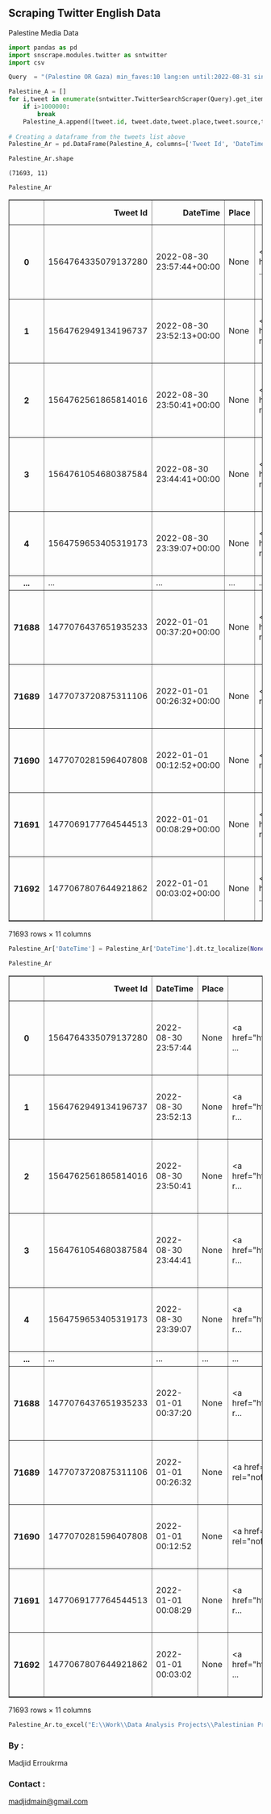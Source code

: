 ## Scraping Twitter English Data 

Palestine Media Data


```python
import pandas as pd 
import snscrape.modules.twitter as sntwitter
import csv
```


```python
Query  = "(Palestine OR Gaza) min_faves:10 lang:en until:2022-08-31 since:2022-01-01 -filter:replies"
```


```python
Palestine_A = []
for i,tweet in enumerate(sntwitter.TwitterSearchScraper(Query).get_items()):
    if i>1000000:
        break
    Palestine_A.append([tweet.id, tweet.date,tweet.place,tweet.source,tweet.user.username,tweet.content,tweet.hashtags,tweet.likeCount,tweet.quoteCount,tweet.replyCount,tweet.retweetCount])
    
# Creating a dataframe from the tweets list above
Palestine_Ar = pd.DataFrame(Palestine_A, columns=['Tweet Id', 'DateTime', 'Place', 'Source','Username','Content','hashtags','Likes Number','Quote Number','Reply Number','Retweets Number'])
```


```python
Palestine_Ar.shape
```




    (71693, 11)




```python
Palestine_Ar
```




<div>
<style scoped>
    .dataframe tbody tr th:only-of-type {
        vertical-align: middle;
    }

    .dataframe tbody tr th {
        vertical-align: top;
    }

    .dataframe thead th {
        text-align: right;
    }
</style>
<table border="1" class="dataframe">
  <thead>
    <tr style="text-align: right;">
      <th></th>
      <th>Tweet Id</th>
      <th>DateTime</th>
      <th>Place</th>
      <th>Source</th>
      <th>Username</th>
      <th>Content</th>
      <th>hashtags</th>
      <th>Likes Number</th>
      <th>Quote Number</th>
      <th>Reply Number</th>
      <th>Retweets Number</th>
    </tr>
  </thead>
  <tbody>
    <tr>
      <th>0</th>
      <td>1564764335079137280</td>
      <td>2022-08-30 23:57:44+00:00</td>
      <td>None</td>
      <td>&lt;a href="http://twitter.com/download/android" ...</td>
      <td>CrazyNormie</td>
      <td>Why does every Corbyn cracker rightly believe ...</td>
      <td>None</td>
      <td>19</td>
      <td>0</td>
      <td>8</td>
      <td>1</td>
    </tr>
    <tr>
      <th>1</th>
      <td>1564762949134196737</td>
      <td>2022-08-30 23:52:13+00:00</td>
      <td>None</td>
      <td>&lt;a href="http://twitter.com/download/iphone" r...</td>
      <td>aidanaustria</td>
      <td>i’m having a nice time with my friends :) http...</td>
      <td>None</td>
      <td>11</td>
      <td>0</td>
      <td>1</td>
      <td>0</td>
    </tr>
    <tr>
      <th>2</th>
      <td>1564762561865814016</td>
      <td>2022-08-30 23:50:41+00:00</td>
      <td>None</td>
      <td>&lt;a href="http://twitter.com/download/iphone" r...</td>
      <td>New_Pal_Golf</td>
      <td>County Champs! Zoe Nelson, Katie Kelley and Ka...</td>
      <td>[NewPalProud]</td>
      <td>45</td>
      <td>1</td>
      <td>0</td>
      <td>5</td>
    </tr>
    <tr>
      <th>3</th>
      <td>1564761054680387584</td>
      <td>2022-08-30 23:44:41+00:00</td>
      <td>None</td>
      <td>&lt;a href="http://twitter.com/download/iphone" r...</td>
      <td>HonestReporting</td>
      <td>No Jews, No News: The Deadly Gaza Explosion Me...</td>
      <td>None</td>
      <td>28</td>
      <td>3</td>
      <td>1</td>
      <td>17</td>
    </tr>
    <tr>
      <th>4</th>
      <td>1564759653405319173</td>
      <td>2022-08-30 23:39:07+00:00</td>
      <td>None</td>
      <td>&lt;a href="http://twitter.com/download/iphone" r...</td>
      <td>NPHSDragons</td>
      <td>Golf:  NP wins county golf title shooting 187,...</td>
      <td>None</td>
      <td>44</td>
      <td>0</td>
      <td>1</td>
      <td>6</td>
    </tr>
    <tr>
      <th>...</th>
      <td>...</td>
      <td>...</td>
      <td>...</td>
      <td>...</td>
      <td>...</td>
      <td>...</td>
      <td>...</td>
      <td>...</td>
      <td>...</td>
      <td>...</td>
      <td>...</td>
    </tr>
    <tr>
      <th>71688</th>
      <td>1477076437651935233</td>
      <td>2022-01-01 00:37:20+00:00</td>
      <td>None</td>
      <td>&lt;a href="http://twitter.com/download/iphone" r...</td>
      <td>shathawho</td>
      <td>a photo from 2021 that will always ground me a...</td>
      <td>None</td>
      <td>216</td>
      <td>0</td>
      <td>1</td>
      <td>25</td>
    </tr>
    <tr>
      <th>71689</th>
      <td>1477073720875311106</td>
      <td>2022-01-01 00:26:32+00:00</td>
      <td>None</td>
      <td>&lt;a href="https://mobile.twitter.com" rel="nofo...</td>
      <td>ninalahoud4paix</td>
      <td>My 2022 wish: for world to embrace the incredi...</td>
      <td>None</td>
      <td>14</td>
      <td>1</td>
      <td>1</td>
      <td>4</td>
    </tr>
    <tr>
      <th>71690</th>
      <td>1477070281596407808</td>
      <td>2022-01-01 00:12:52+00:00</td>
      <td>None</td>
      <td>&lt;a href="https://mobile.twitter.com" rel="nofo...</td>
      <td>StanleyCohenLaw</td>
      <td>I for one have never bought into the internati...</td>
      <td>None</td>
      <td>197</td>
      <td>4</td>
      <td>12</td>
      <td>59</td>
    </tr>
    <tr>
      <th>71691</th>
      <td>1477069177764544513</td>
      <td>2022-01-01 00:08:29+00:00</td>
      <td>None</td>
      <td>&lt;a href="http://twitter.com/download/iphone" r...</td>
      <td>PalmTreesnGz</td>
      <td>I forgot to say that partner and kid made me a...</td>
      <td>[LASD]</td>
      <td>15</td>
      <td>0</td>
      <td>2</td>
      <td>0</td>
    </tr>
    <tr>
      <th>71692</th>
      <td>1477067807644921862</td>
      <td>2022-01-01 00:03:02+00:00</td>
      <td>None</td>
      <td>&lt;a href="http://twitter.com/download/android" ...</td>
      <td>ipsc48</td>
      <td>Happy New Year friends. All we want for 2022 i...</td>
      <td>None</td>
      <td>241</td>
      <td>3</td>
      <td>6</td>
      <td>41</td>
    </tr>
  </tbody>
</table>
<p>71693 rows × 11 columns</p>
</div>




```python
Palestine_Ar['DateTime'] = Palestine_Ar['DateTime'].dt.tz_localize(None)
```


```python
Palestine_Ar
```




<div>
<style scoped>
    .dataframe tbody tr th:only-of-type {
        vertical-align: middle;
    }

    .dataframe tbody tr th {
        vertical-align: top;
    }

    .dataframe thead th {
        text-align: right;
    }
</style>
<table border="1" class="dataframe">
  <thead>
    <tr style="text-align: right;">
      <th></th>
      <th>Tweet Id</th>
      <th>DateTime</th>
      <th>Place</th>
      <th>Source</th>
      <th>Username</th>
      <th>Content</th>
      <th>hashtags</th>
      <th>Likes Number</th>
      <th>Quote Number</th>
      <th>Reply Number</th>
      <th>Retweets Number</th>
    </tr>
  </thead>
  <tbody>
    <tr>
      <th>0</th>
      <td>1564764335079137280</td>
      <td>2022-08-30 23:57:44</td>
      <td>None</td>
      <td>&lt;a href="http://twitter.com/download/android" ...</td>
      <td>CrazyNormie</td>
      <td>Why does every Corbyn cracker rightly believe ...</td>
      <td>None</td>
      <td>19</td>
      <td>0</td>
      <td>8</td>
      <td>1</td>
    </tr>
    <tr>
      <th>1</th>
      <td>1564762949134196737</td>
      <td>2022-08-30 23:52:13</td>
      <td>None</td>
      <td>&lt;a href="http://twitter.com/download/iphone" r...</td>
      <td>aidanaustria</td>
      <td>i’m having a nice time with my friends :) http...</td>
      <td>None</td>
      <td>11</td>
      <td>0</td>
      <td>1</td>
      <td>0</td>
    </tr>
    <tr>
      <th>2</th>
      <td>1564762561865814016</td>
      <td>2022-08-30 23:50:41</td>
      <td>None</td>
      <td>&lt;a href="http://twitter.com/download/iphone" r...</td>
      <td>New_Pal_Golf</td>
      <td>County Champs! Zoe Nelson, Katie Kelley and Ka...</td>
      <td>[NewPalProud]</td>
      <td>45</td>
      <td>1</td>
      <td>0</td>
      <td>5</td>
    </tr>
    <tr>
      <th>3</th>
      <td>1564761054680387584</td>
      <td>2022-08-30 23:44:41</td>
      <td>None</td>
      <td>&lt;a href="http://twitter.com/download/iphone" r...</td>
      <td>HonestReporting</td>
      <td>No Jews, No News: The Deadly Gaza Explosion Me...</td>
      <td>None</td>
      <td>28</td>
      <td>3</td>
      <td>1</td>
      <td>17</td>
    </tr>
    <tr>
      <th>4</th>
      <td>1564759653405319173</td>
      <td>2022-08-30 23:39:07</td>
      <td>None</td>
      <td>&lt;a href="http://twitter.com/download/iphone" r...</td>
      <td>NPHSDragons</td>
      <td>Golf:  NP wins county golf title shooting 187,...</td>
      <td>None</td>
      <td>44</td>
      <td>0</td>
      <td>1</td>
      <td>6</td>
    </tr>
    <tr>
      <th>...</th>
      <td>...</td>
      <td>...</td>
      <td>...</td>
      <td>...</td>
      <td>...</td>
      <td>...</td>
      <td>...</td>
      <td>...</td>
      <td>...</td>
      <td>...</td>
      <td>...</td>
    </tr>
    <tr>
      <th>71688</th>
      <td>1477076437651935233</td>
      <td>2022-01-01 00:37:20</td>
      <td>None</td>
      <td>&lt;a href="http://twitter.com/download/iphone" r...</td>
      <td>shathawho</td>
      <td>a photo from 2021 that will always ground me a...</td>
      <td>None</td>
      <td>216</td>
      <td>0</td>
      <td>1</td>
      <td>25</td>
    </tr>
    <tr>
      <th>71689</th>
      <td>1477073720875311106</td>
      <td>2022-01-01 00:26:32</td>
      <td>None</td>
      <td>&lt;a href="https://mobile.twitter.com" rel="nofo...</td>
      <td>ninalahoud4paix</td>
      <td>My 2022 wish: for world to embrace the incredi...</td>
      <td>None</td>
      <td>14</td>
      <td>1</td>
      <td>1</td>
      <td>4</td>
    </tr>
    <tr>
      <th>71690</th>
      <td>1477070281596407808</td>
      <td>2022-01-01 00:12:52</td>
      <td>None</td>
      <td>&lt;a href="https://mobile.twitter.com" rel="nofo...</td>
      <td>StanleyCohenLaw</td>
      <td>I for one have never bought into the internati...</td>
      <td>None</td>
      <td>197</td>
      <td>4</td>
      <td>12</td>
      <td>59</td>
    </tr>
    <tr>
      <th>71691</th>
      <td>1477069177764544513</td>
      <td>2022-01-01 00:08:29</td>
      <td>None</td>
      <td>&lt;a href="http://twitter.com/download/iphone" r...</td>
      <td>PalmTreesnGz</td>
      <td>I forgot to say that partner and kid made me a...</td>
      <td>[LASD]</td>
      <td>15</td>
      <td>0</td>
      <td>2</td>
      <td>0</td>
    </tr>
    <tr>
      <th>71692</th>
      <td>1477067807644921862</td>
      <td>2022-01-01 00:03:02</td>
      <td>None</td>
      <td>&lt;a href="http://twitter.com/download/android" ...</td>
      <td>ipsc48</td>
      <td>Happy New Year friends. All we want for 2022 i...</td>
      <td>None</td>
      <td>241</td>
      <td>3</td>
      <td>6</td>
      <td>41</td>
    </tr>
  </tbody>
</table>
<p>71693 rows × 11 columns</p>
</div>




```python
Palestine_Ar.to_excel("E:\\Work\\Data Analysis Projects\\Palestinian Project\\Twitter Scraped Data\\Palestine_Ar Data1.xlsx",index=False)
```

### By :
Madjid Erroukrma
### Contact : 
madjidmain@gmail.com
